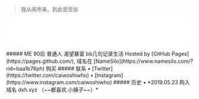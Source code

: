 > 我从闹市来，到此觅空谷  

<!-- music -->
<iframe src="//music.163.com/outchain/player?type=2&id=1491585&auto=0&height=66" frameborder="0" width="100%" height="86px" > </iframe>
##### ME
90后  
普通人  
渴望暴富        
bb几句记录生活  
Hosted by [GitHub Pages](https://pages.github.com/), 域名在 [NameSilo](https://www.namesilo.com/?rid=baa1b76ph) 购买
##### 联系
 • [Twitter](https://twitter.com/caiwoshiwho)  
 • [Instagram](https://www.instagram.com/caiwoshiwho)  
##### 历史
• *2019.05.23 购入域名 dxh.xyz （~~都喜欢.小姨子~~）*   
 <br/>

 


